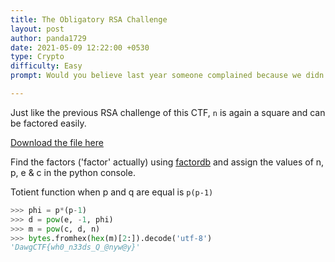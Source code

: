 ```yaml
---
title: The Obligatory RSA Challenge
layout: post
author: panda1729
date: 2021-05-09 12:22:00 +0530
type: Crypto
difficulty: Easy
prompt: Would you believe last year someone complained because we didn't have any RSA challenges?

---
```


Just like the previous RSA challenge of this CTF, `n` is again a square and can be factored easily.

[Download the file here](rsa.txt)

Find the factors ('factor' actually) using [factordb](factordb.com) and assign the values of n, p, e & c in the python console.

Totient function when p and q are equal is `p(p-1)`

```python
>>> phi = p*(p-1)
>>> d = pow(e, -1, phi)
>>> m = pow(c, d, n)
>>> bytes.fromhex(hex(m)[2:]).decode('utf-8')
'DawgCTF{wh0_n33ds_Q_@nyw@y}'
```